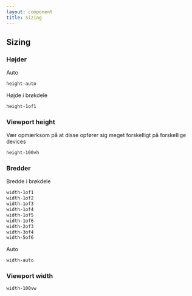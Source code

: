 ```yaml
---
layout: component
title: Sizing
---
```


## Sizing

### Højder

Auto

```css
height-auto
````

Højde i brøkdele

```css
height-1of1
```

### Viewport height

Vær opmærksom på at disse opfører sig meget forskelligt på forskellige devices

```css
height-100vh
```

### Bredder

Bredde i brøkdele

```css
width-1of1
width-1of2
width-1of3
width-1of4
width-1of5
width-1of6
width-2of3
width-3of4
width-5of6
```

Auto

```css
width-auto
```

### Viewport width

```css
width-100vw
```
